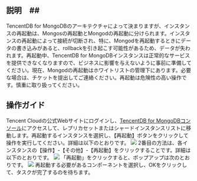 ## 説明　##
TencentDB for MongoDBのアーキテクチャによって決まりますが、インスタンスの再起動は、Mongosの再起動とMongodの再起動に分けられます。インスタンスの再起動によって接続が切断され、特に、Mongodを再起動するときにデータの書き込みがあると、rollbackを引き起こす可能性があるため、データが失われます。再起動中、TencentDB for MongoDBインスタンスは正常的なサービスを提供できなくなりますので、ビジネスに影響を与えないように事前に準備してください。現在、Mongodの再起動はホワイトリストの管理下にあります。必要な場合は、チケットを提出してご連絡ください。再起動は危険性の高い操作です。慎重に取り扱ってください。
## 操作ガイド ##
Tencent Cloudの公式Webサイトにログインし、[TencentDB for MongoDBコンソール](https://console.cloud.tencent.com/mongodb)にアクセスして、レプリカセットまたはシャードインスタンスリストに移動します。再起動するインスタンスを選択し、【再起動】ボタンをクリックして操作を実行してください。詳細は以下のとおりです。
![](https://main.qcloudimg.com/raw/f9970b086c8d84dee900e72e320f2fbf.png)
2番目の方法は、各インスタンスの【操作】-【その他】-【再起動】をクリックすることです。詳細は以下のとおりです。
![](https://main.qcloudimg.com/raw/712e6bc5b00ede03cccf0855affe0d22.png)
「再起動」をクリックすると、ポップアップは次のとおりです。
![](https://main.qcloudimg.com/raw/b6331e32eb64212ceb7fc4bed98ddff7.png)
再起動する必要があるコンポーネントを選択し、OKをクリックして、タスクが完了するのを待ちます。

